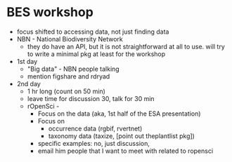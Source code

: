 # BES workshop
+ focus shifted to accessing data, not just finding data
+ NBN - National Biodiversity Network
	+ they do have an API, but it is not straightforward at all to use. will try to write a minimal pkg at least for the workshop
+ 1st day
	+ "Big data" - NBN people talking
	+ mention figshare and rdryad
+ 2nd day
	+ 1 hr long (count on 50 min)
	+ leave time for discussion 30, talk for 30 min
	+ rOpenSci - 
		+ Focus on the data (aka, 1st half of the ESA presentation)
		+ Focus on
			+ occurrence data (rgbif, rvertnet)
			+ taxonomy data (taxize, [point out theplantlist pkg])
		+ specific examples: no, just discussion, 
		+ email him people that I want to meet with related to ropensci